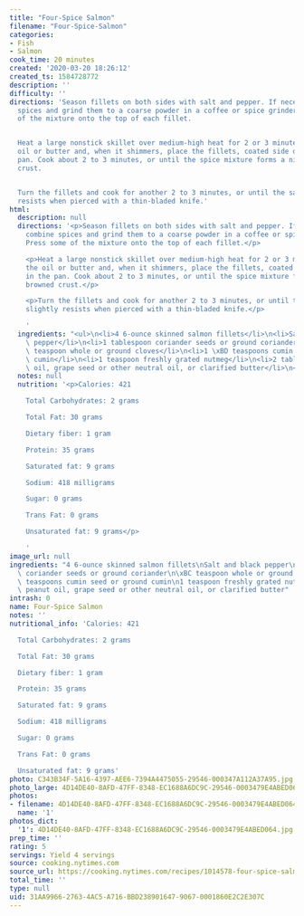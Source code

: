 ```yaml
---
title: "Four-Spice Salmon"
filename: "Four-Spice-Salmon"
categories:
- Fish
- Salmon
cook_time: 20 minutes
created: '2020-03-20 18:26:12'
created_ts: 1584728772
description: ''
difficulty: ''
directions: 'Season fillets on both sides with salt and pepper. If necessary, combine
  spices and grind them to a coarse powder in a coffee or spice grinder. Press some
  of the mixture onto the top of each fillet.


  Heat a large nonstick skillet over medium-high heat for 2 or 3 minutes. Add the
  oil or butter and, when it shimmers, place the fillets, coated side down, in the
  pan. Cook about 2 to 3 minutes, or until the spice mixture forms a nicely browned
  crust.


  Turn the fillets and cook for another 2 to 3 minutes, or until the salmon just slightly
  resists when pierced with a thin-bladed knife.'
html:
  description: null
  directions: '<p>Season fillets on both sides with salt and pepper. If necessary,
    combine spices and grind them to a coarse powder in a coffee or spice grinder.
    Press some of the mixture onto the top of each fillet.</p>

    <p>Heat a large nonstick skillet over medium-high heat for 2 or 3 minutes. Add
    the oil or butter and, when it shimmers, place the fillets, coated side down,
    in the pan. Cook about 2 to 3 minutes, or until the spice mixture forms a nicely
    browned crust.</p>

    <p>Turn the fillets and cook for another 2 to 3 minutes, or until the salmon just
    slightly resists when pierced with a thin-bladed knife.</p>

    '
  ingredients: "<ul>\n<li>4 6-ounce skinned salmon fillets</li>\n<li>Salt and black\
    \ pepper</li>\n<li>1 tablespoon coriander seeds or ground coriander</li>\n<li>\xBC\
    \ teaspoon whole or ground cloves</li>\n<li>1 \xBD teaspoons cumin seed or ground\
    \ cumin</li>\n<li>1 teaspoon freshly grated nutmeg</li>\n<li>2 tablespoons peanut\
    \ oil, grape seed or other neutral oil, or clarified butter</li>\n</ul>\n"
  notes: null
  nutrition: '<p>Calories: 421

    Total Carbohydrates: 2 grams

    Total Fat: 30 grams

    Dietary fiber: 1 gram

    Protein: 35 grams

    Saturated fat: 9 grams

    Sodium: 418 milligrams

    Sugar: 0 grams

    Trans Fat: 0 grams

    Unsaturated fat: 9 grams</p>

    '
image_url: null
ingredients: "4 6-ounce skinned salmon fillets\nSalt and black pepper\n1 tablespoon\
  \ coriander seeds or ground coriander\n\xBC teaspoon whole or ground cloves\n1 \xBD\
  \ teaspoons cumin seed or ground cumin\n1 teaspoon freshly grated nutmeg\n2 tablespoons\
  \ peanut oil, grape seed or other neutral oil, or clarified butter"
intrash: 0
name: Four-Spice Salmon
notes: ''
nutritional_info: 'Calories: 421

  Total Carbohydrates: 2 grams

  Total Fat: 30 grams

  Dietary fiber: 1 gram

  Protein: 35 grams

  Saturated fat: 9 grams

  Sodium: 418 milligrams

  Sugar: 0 grams

  Trans Fat: 0 grams

  Unsaturated fat: 9 grams'
photo: C343B34F-5A16-4397-AEE6-7394A4475055-29546-000347A112A37A95.jpg
photo_large: 4D14DE40-8AFD-47FF-8348-EC1688A6DC9C-29546-0003479E4ABED064.jpg
photos:
- filename: 4D14DE40-8AFD-47FF-8348-EC1688A6DC9C-29546-0003479E4ABED064.jpg
  name: '1'
photos_dict:
  '1': 4D14DE40-8AFD-47FF-8348-EC1688A6DC9C-29546-0003479E4ABED064.jpg
prep_time: ''
rating: 5
servings: Yield 4 servings
source: cooking.nytimes.com
source_url: https://cooking.nytimes.com/recipes/1014578-four-spice-salmon?action=click&module=Global%20Search%20Recipe%20Card&pgType=search&rank=11
total_time: ''
type: null
uid: 31AA9966-2763-4AC5-A716-BBD238901647-9067-0001860E2C2E307C
---
```

